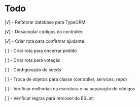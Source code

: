 # Todo

[√] - Refatorar database para TypeORM

[√] - Desacoplar códigos do controller

[√] - Criar rota para confirmar ajudante

[ ] - Criar rota para encerrar pedido

[ ] - Criar rota para votação

[ ] - Configuração de seeds

[ ] - Troca de objetos para classe (controller, services, repo)

[ ] - Verificar melhorias na escrutura e na separação de códigos

[ ] - Verificar regras para remover do ESLint
